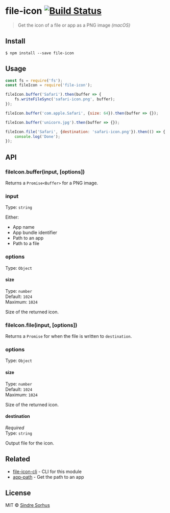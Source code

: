 # file-icon [![Build Status](https://travis-ci.org/sindresorhus/file-icon.svg?branch=master)](https://travis-ci.org/sindresorhus/file-icon)

> Get the icon of a file or app as a PNG image *(macOS)*


## Install

```
$ npm install --save file-icon
```


## Usage

```js
const fs = require('fs');
const fileIcon = require('file-icon');

fileIcon.buffer('Safari').then(buffer => {
	fs.writeFileSync('safari-icon.png', buffer);
});

fileIcon.buffer('com.apple.Safari', {size: 64}).then(buffer => {});

fileIcon.buffer('unicorn.jpg').then(buffer => {});

fileIcon.file('Safari', {destination: 'safari-icon.png'}).then(() => {
	console.log('Done');
});
```


## API

### fileIcon.buffer(input, [options])

Returns a `Promise<Buffer>` for a PNG image.

### input

Type: `string`

Either:
- App name
- App bundle identifier
- Path to an app
- Path to a file

### options

Type: `Object`

#### size

Type: `number`<br>
Default: `1024`<br>
Maximum: `1024`

Size of the returned icon.

### fileIcon.file(input, [options])

Returns a `Promise` for when the file is written to `destination`.

### options

Type: `Object`

#### size

Type: `number`<br>
Default: `1024`<br>
Maximum: `1024`

Size of the returned icon.

#### destination

*Required*<br>
Type: `string`

Output file for the icon.


## Related

- [file-icon-cli](https://github.com/sindresorhus/file-icon-cli) - CLI for this module
- [app-path](https://github.com/sindresorhus/app-path) - Get the path to an app


## License

MIT © [Sindre Sorhus](https://sindresorhus.com)
